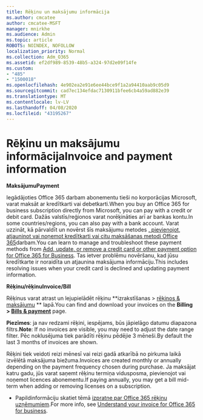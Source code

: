 ```yaml
---
title: Rēķinu un maksājumu informācija
ms.author: cmcatee
author: cmcatee-MSFT
manager: mnirkhe
ms.audience: Admin
ms.topic: article
ROBOTS: NOINDEX, NOFOLLOW
localization_priority: Normal
ms.collection: Adm_O365
ms.assetid: ef2df989-8539-48b5-a324-97d2e09f14fe
ms.custom:
- "485"
- "1500018"
ms.openlocfilehash: 4e902ea2e91e6ee44bce9f1a2a94410aab9c05d9
ms.sourcegitcommit: cad7ec134efdac7130911bfee6cb4a59ad882e39
ms.translationtype: MT
ms.contentlocale: lv-LV
ms.lasthandoff: 04/08/2020
ms.locfileid: "43195267"
---
```

# <a name="invoice-and-payment-information"></a><span data-ttu-id="0498f-102">Rēķinu un maksājumu informācija</span><span class="sxs-lookup"><span data-stu-id="0498f-102">Invoice and payment information</span></span>

<span data-ttu-id="0498f-103">**Maksājumu**</span><span class="sxs-lookup"><span data-stu-id="0498f-103">**Payment**</span></span>

<span data-ttu-id="0498f-104">Iegādājoties Office 365 darbam abonementu tieši no korporācijas Microsoft, varat maksāt ar kredītkarti vai debetkarti.</span><span class="sxs-lookup"><span data-stu-id="0498f-104">When you buy an Office 365 for business subscription directly from Microsoft, you can pay with a credit or debit card.</span></span>  <span data-ttu-id="0498f-105">Dažās valstīs/reģionos varat norēķināties arī ar bankas kontu.</span><span class="sxs-lookup"><span data-stu-id="0498f-105">In some countries/regions, you can also pay with a bank account.</span></span>  <span data-ttu-id="0498f-106">Varat uzzināt, kā pārvaldīt un novērst šīs maksājumu metodes [, pievienojot, atjauninot vai noņemot kredītkarti vai citu maksāšanas metodi Office 365](https://go.microsoft.com/fwlink/?linkid=2118133)darbam.</span><span class="sxs-lookup"><span data-stu-id="0498f-106">You can learn to manage and troubleshoot these payment methods from [Add, update, or remove a credit card or other payment option for Office 365 for Business](https://go.microsoft.com/fwlink/?linkid=2118133).</span></span>  <span data-ttu-id="0498f-107">Tas ietver problēmu novēršanu, kad jūsu kredītkarte ir noraidīta un atjaunina maksājuma informāciju.</span><span class="sxs-lookup"><span data-stu-id="0498f-107">This includes resolving issues when your credit card is declined and updating payment information.</span></span>

<span data-ttu-id="0498f-108">**Rēķinu/rēķinu**</span><span class="sxs-lookup"><span data-stu-id="0498f-108">**Invoice/Bill**</span></span>

<span data-ttu-id="0498f-109">Rēķinus varat atrast un lejupielādēt rēķinu \*\*izrakstīšanas > [rēķinos & maksājumu](https://go.microsoft.com/fwlink/p/?linkid=848039) \*\* lapā.</span><span class="sxs-lookup"><span data-stu-id="0498f-109">You can find and download your invoices on the **Billing > [Bills & payment](https://go.microsoft.com/fwlink/p/?linkid=848039)** page.</span></span>  

<span data-ttu-id="0498f-110">**Piezīmes**: ja nav redzami rēķini, iespējams, būs jāpielāgo datumu diapazona filtrs.</span><span class="sxs-lookup"><span data-stu-id="0498f-110">**Note**: If no invoices are visible, you may need to adjust the date range filter.</span></span>  <span data-ttu-id="0498f-111">Pēc noklusējuma tiek parādīti rēķinu pēdējie 3 mēneši.</span><span class="sxs-lookup"><span data-stu-id="0498f-111">By default the last 3 months of invoices are shown.</span></span>

<span data-ttu-id="0498f-112">Rēķini tiek veidoti reizi mēnesī vai reizi gadā atkarībā no pirkuma laikā izvēlētā maksājuma biežuma.</span><span class="sxs-lookup"><span data-stu-id="0498f-112">Invoices are created monthly or annually depending on the payment frequency chosen during purchase.</span></span>  <span data-ttu-id="0498f-113">Ja maksājat katru gadu, jūs varat saņemt rēķinu termiņa vidusposma, pievienojot vai noņemot licences abonementu.</span><span class="sxs-lookup"><span data-stu-id="0498f-113">If paying annually, you may get a bill mid-term when adding or removing licenses on a subscription.</span></span>
 
- <span data-ttu-id="0498f-114">Papildinformāciju skatiet tēmā [izpratne par Office 365 rēķinu uzņēmumiem](https://go.microsoft.com/fwlink/?linkid=2119101).</span><span class="sxs-lookup"><span data-stu-id="0498f-114">For more info, see [Understand your invoice for Office 365 for business](https://go.microsoft.com/fwlink/?linkid=2119101).</span></span>

